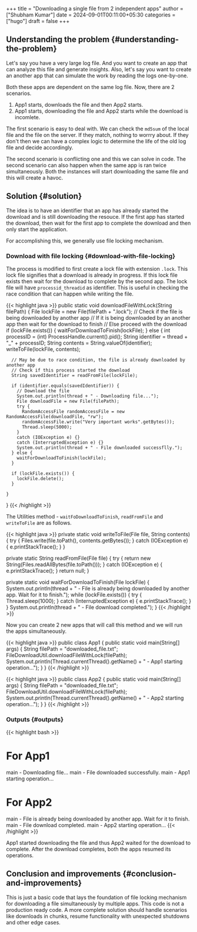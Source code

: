 +++
title = "Downloading a single file from 2 independent apps"
author = ["Shubham Kumar"]
date = 2024-09-01T00:11:00+05:30
categories = ["hugo"]
draft = false
+++

## Understanding the problem {#understanding-the-problem}

Let's say you have a very large log file.
And you want to create an app that can analyze this file and generate insights.
Also, let's say you want to create an another app that can simulate the work by reading the logs one-by-one.

Both these apps are dependent on the same log file.
Now, there are 2 scenarios.

1.  App1 starts, downloads the file and then App2 starts.
2.  App1 starts, downloading the file and App2 starts while the download is incomlete.

The first scenario is easy to deal with. We can check the `md5sum` of the local file and the file on the server.
If they match, nothing to worrry about. If they don't then we can have a complex logic to determine the life of the old log file and decide accordingly.

The second scenario is conflicting one and this we can solve in code.
The second scenario can also happen when the same app is ran twice simultaneously.
Both the instances will start downloading the same file and this will create a havoc.


## Solution {#solution}

The idea is to have an identifier that an app has already started the download and is still downloading the resouce.
If the first app has started the download, then wait for the first app to complete the download and then only start the application.

For accomplishing this, we generally use file locking mechanism.


### Download with file locking {#download-with-file-locking}

The process is modified to first create a lock file with extension `.lock`.
This lock file signifies that a download is already in progress.
If this lock file exists then wait for the download to complete by the second app.
The lock file will have `processid_threadid` as identifier.
This is useful in checking the race condition that can happen while writing the file.

{{< highlight java >}}
  public static void downloadFileWithLock(String filePath) {
    File lockFile = new File(filePath + ".lock");
    // Check if the file is being downloaded by another app
    // If it is being downloaded by an another app then wait for the download to finish
    // Else proceed with the download
    if (lockFile.exists()) {
      waitForDownloadToFinish(lockFile);
    } else {
      int processID = (int) ProcessHandle.current().pid();
      String identifier = thread + "_" + processID;
      String contents = String.valueOf(identifier);
      writeToFile(lockFile, contents);

      // May be due to race condition, the file is already downloaded by another app
      // Check if this process started the download
      String savedIdentifier = readFromFile(lockFile);

      if (identifier.equals(savedIdentifier)) {
        // Download the file
        System.out.println(thread + " - Downloading file...");
        File downloadFile = new File(filePath);
        try {
          RandomAccessFile randomAccessFile = new RandomAccessFile(downloadFile, "rw");
          randomAccessFile.write("Very important works".getBytes());
          Thread.sleep(5000);
        }
        catch (IOException e) {}
        catch (InterruptedException e) {}
        System.out.println(thread + " - File downloaded successflly.");
      } else {
        waitForDownloadToFinish(lockFile);
      }

      if (lockFile.exists()) {
        lockFile.delete();
      }

    }
  }
{{< /highlight >}}

The Utilities method - `waitFoDownloadToFinish`, `readFromFile` and `writeToFile` are as follows.

{{< highlight java >}}
  private static void writeToFile(File file, String contents) {
    try {
      Files.write(file.toPath(), contents.getBytes());
    } catch (IOException e) {
      e.printStackTrace();
    }
  }

  private static String readFromFile(File file) {
    try {
      return new String(Files.readAllBytes(file.toPath()));
    } catch (IOException e) {
      e.printStackTrace();
    }
    return null;
  }

  private static void waitForDownloadToFinish(File lockFile) {
    System.out.println(thread + " - File is already being downloaded by another app. Wait for it to finish.");
    while (lockFile.exists()) {
      try {
        Thread.sleep(1000);
      } catch (InterruptedException e) {
        e.printStackTrace();
      }
    }
    System.out.println(thread + " - File download completed.");
  }
{{< /highlight >}}

Now you can create 2 new apps that will call this method and we will run the apps simultaneously.

{{< highlight java >}}
public class App1 {
  public static void main(String[] args) {
    String filePath = "downloaded_file.txt";
    FileDownloadUtil.downloadFileWithLock(filePath);
    System.out.println(Thread.currentThread().getName() + " - App1 starting operation...");
  }
}
{{< /highlight >}}

{{< highlight java >}}
public class App2 {
  public static void main(String[] args) {
    String filePath = "downloaded_file.txt";
    FileDownloadUtil.downloadFileWithLock(filePath);
    System.out.println(Thread.currentThread().getName() + " - App2 starting operation...");
  }
}
{{< /highlight >}}


### Outputs {#outputs}

{{< highlight bash >}}
# For App1
main - Downloading file...
main - File downloaded successfully.
main - App1 starting operation...

# For App2
main - File is already being downloaded by another app. Wait for it to finish.
main - File download completed.
main - App2 starting operation...
{{< /highlight >}}

App1 started downloading the file and thus App2 waited for the download to complete.
After the download completes, both the apps resumed its operations.


## Conclusion and improvements {#conclusion-and-improvements}

This is just a basic code that lays the foundation of file locking mechanism for downloading a file simultaneously by multiple apps.
This code is not a production ready code.
A more complete solution should handle scenarios like downloads in chunks, resume functionality with unexpected shutdowns and other edge cases.
